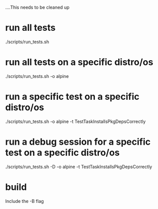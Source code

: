 ....This needs to be cleaned up

# run all tests
./scripts/run_tests.sh

# run all tests on a specific distro/os
./scripts/run_tests.sh -o alpine

# run a specific test on a specific distro/os
./scripts/run_tests.sh -o alpine -t TestTaskInstallsPkgDepsCorrectly

# run a debug session for a specific test on a specific distro/os
./scripts/run_tests.sh -D -o alpine -t TestTaskInstallsPkgDepsCorrectly

# build
Include the -B flag
